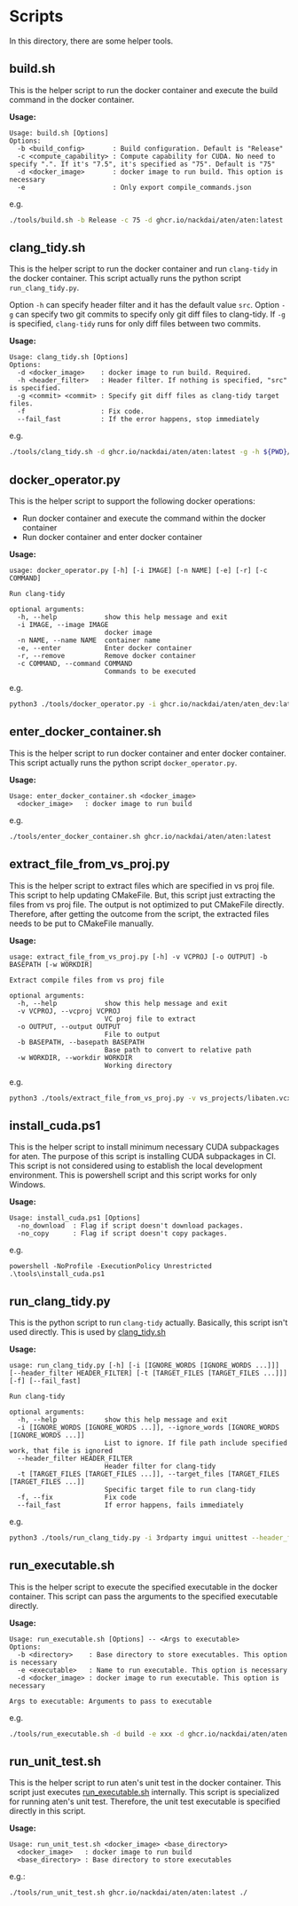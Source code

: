 <!-- markdownlint-disable MD033 -->
# Scripts

In this directory, there are some helper tools.

## build.sh

This is the helper script to run the docker container and execute the build command in the docker
container.

**Usage:**

```plain
Usage: build.sh [Options]
Options:
  -b <build_config>       : Build configuration. Default is "Release"
  -c <compute_capability> : Compute capability for CUDA. No need to specify ".". If it's "7.5", it's specified as "75". Default is "75"
  -d <docker_image>       : docker image to run build. This option is necessary
  -e                      : Only export compile_commands.json
```

e.g.

```bash
./tools/build.sh -b Release -c 75 -d ghcr.io/nackdai/aten/aten:latest
```

## <a name="clang_tidy_sh">clang_tidy.sh</a>

This is the helper script to run the docker container and run `clang-tidy` in the docker container.
This script actually runs the python script `run_clang_tidy.py`.

Option `-h` can specify header filter and it has the default value `src`. Option `-g` can specify
two git commits to specify only git diff files to clang-tidy. If `-g` is specified, `clang-tidy`
runs for only diff files between two commits.

**Usage:**

```plain
Usage: clang_tidy.sh [Options]
Options:
  -d <docker_image>    : docker image to run build. Required.
  -h <header_filter>   : Header filter. If nothing is specified, "src" is specified.
  -g <commit> <commit> : Specify git diff files as clang-tidy target files.
  -f                   : Fix code.
  --fail_fast          : If the error happens, stop immediately
```

e.g.

```bash
./tools/clang_tidy.sh -d ghcr.io/nackdai/aten/aten:latest -g -h ${PWD}/src --fail_fast
```

## docker_operator.py

This is the helper script to support the following docker operations:

* Run docker container and execute the command within the docker container
* Run docker container and enter docker container

**Usage:**

```plain
usage: docker_operator.py [-h] [-i IMAGE] [-n NAME] [-e] [-r] [-c COMMAND]

Run clang-tidy

optional arguments:
  -h, --help            show this help message and exit
  -i IMAGE, --image IMAGE
                        docker image
  -n NAME, --name NAME  container name
  -e, --enter           Enter docker container
  -r, --remove          Remove docker container
  -c COMMAND, --command COMMAND
                        Commands to be executed
```

e.g.

```bash
python3 ./tools/docker_operator.py -i ghcr.io/nackdai/aten/aten_dev:latest -c "pre-commit run -a" -r
```

## enter_docker_container.sh

This is the helper script to run docker container and enter docker container. This script actually
runs the python script `docker_operator.py`.

**Usage:**

```plain
Usage: enter_docker_container.sh <docker_image>
  <docker_image>   : docker image to run build
```

e.g.

```bash
./tools/enter_docker_container.sh ghcr.io/nackdai/aten/aten:latest
```

## extract_file_from_vs_proj.py

This is the helper script to extract files which are specified in vs proj file. This script to help
updating CMakeFile. But, this script just extracting the files from vs proj file. The output is not
optimized to put CMakeFile directly. Therefore, after getting the outcome from the script, the
extracted files needs to be put to CMakeFile manually.

**Usage:**

```plain
usage: extract_file_from_vs_proj.py [-h] -v VCPROJ [-o OUTPUT] -b BASEPATH [-w WORKDIR]

Extract compile files from vs proj file

optional arguments:
  -h, --help            show this help message and exit
  -v VCPROJ, --vcproj VCPROJ
                        VC proj file to extract
  -o OUTPUT, --output OUTPUT
                        File to output
  -b BASEPATH, --basepath BASEPATH
                        Base path to convert to relative path
  -w WORKDIR, --workdir WORKDIR
                        Working directory
```

e.g.

```bash
python3 ./tools/extract_file_from_vs_proj.py -v vs_projects/libaten.vcxproj -o libaten.txt -b src/libaten
```

## install_cuda.ps1

This is the helper script to install minimum necessary CUDA subpackages for aten. The purpose of
this script is installing CUDA subpackages in CI. This script is not considered using to establish
the local development environment. This is powershell script and this script works for only Windows.

**Usage:**

```plain
Usage: install_cuda.ps1 [Options]
  -no_download  : Flag if script doesn't download packages.
  -no_copy      : Flag if script doesn't copy packages.
```

e.g.

```batch
powershell -NoProfile -ExecutionPolicy Unrestricted .\tools\install_cuda.ps1
```

## run_clang_tidy.py

This is the python script to run `clang-tidy` actually. Basically, this script isn't used directly.
This is used by [clang_tidy.sh](#clang_tidy_sh)

**Usage:**

```plain
usage: run_clang_tidy.py [-h] [-i [IGNORE_WORDS [IGNORE_WORDS ...]]] [--header_filter HEADER_FILTER] [-t [TARGET_FILES [TARGET_FILES ...]]] [-f] [--fail_fast]

Run clang-tidy

optional arguments:
  -h, --help            show this help message and exit
  -i [IGNORE_WORDS [IGNORE_WORDS ...]], --ignore_words [IGNORE_WORDS [IGNORE_WORDS ...]]
                        List to ignore. If file path include specified work, that file is ignored
  --header_filter HEADER_FILTER
                        Header filter for clang-tidy
  -t [TARGET_FILES [TARGET_FILES ...]], --target_files [TARGET_FILES [TARGET_FILES ...]]
                        Specific target file to run clang-tidy
  -f, --fix             Fix code
  --fail_fast           If error happens, fails immediately
```

e.g.

```bash
python3 ./tools/run_clang_tidy.py -i 3rdparty imgui unittest --header_filter "${PWD}/src/" -t accelerator.cpp
```

## <a name="run_executable_sh">run_executable.sh</a>

This is the helper script to execute the specified executable in the docker container. This script
can pass the arguments to the specified executable directly.

**Usage:**

```plain
Usage: run_executable.sh [Options] -- <Args to executable>
Options:
  -b <directory>    : Base directory to store executables. This option is necessary
  -e <executable>   : Name to run executable. This option is necessary
  -d <docker_image> : docker image to run executable. This option is necessary

Args to executable: Arguments to pass to executable
```

e.g.

```bash
./tools/run_executable.sh -d build -e xxx -d ghcr.io/nackdai/aten/aten:latest -- -a
```

## run_unit_test.sh

This is the helper script to run aten's unit test in the docker container. This script just
executes [run_executable.sh](#run_executable_sh) internally. This script is specialized for running
aten's unit test. Therefore, the unit test executable is specified directly in this script.

**Usage:**

```plain
Usage: run_unit_test.sh <docker_image> <base_directory>
  <docker_image>   : docker image to run build
  <base_directory> : Base directory to store executables
```

e.g.:

```bash
./tools/run_unit_test.sh ghcr.io/nackdai/aten/aten:latest ./
```
